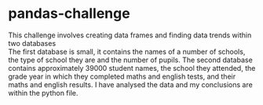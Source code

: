 # pandas-challenge

This challenge involves creating data frames and finding data trends within two databases  
The first database is small, it contains the names of a number of schools, the type of school they are and the number of pupils.
The second database contains approximately 39000 student names, the school they attended, the grade year in which they completed maths and english tests, and their maths and english results. 
I have analysed the data and my conclusions are within the python file.
